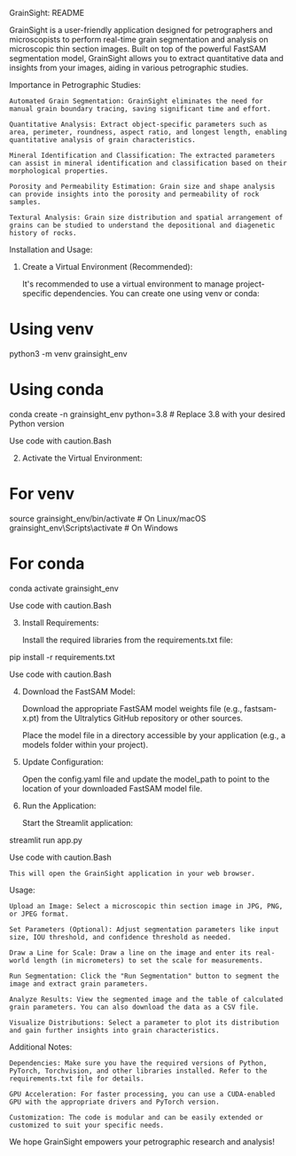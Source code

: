 GrainSight: README

GrainSight is a user-friendly application designed for petrographers and microscopists to perform real-time grain segmentation and analysis on microscopic thin section images. Built on top of the powerful FastSAM segmentation model, GrainSight allows you to extract quantitative data and insights from your images, aiding in various petrographic studies.

Importance in Petrographic Studies:

    Automated Grain Segmentation: GrainSight eliminates the need for manual grain boundary tracing, saving significant time and effort.

    Quantitative Analysis: Extract object-specific parameters such as area, perimeter, roundness, aspect ratio, and longest length, enabling quantitative analysis of grain characteristics.

    Mineral Identification and Classification: The extracted parameters can assist in mineral identification and classification based on their morphological properties.

    Porosity and Permeability Estimation: Grain size and shape analysis can provide insights into the porosity and permeability of rock samples.

    Textural Analysis: Grain size distribution and spatial arrangement of grains can be studied to understand the depositional and diagenetic history of rocks.

Installation and Usage:

1. Create a Virtual Environment (Recommended):

    It's recommended to use a virtual environment to manage project-specific dependencies. You can create one using venv or conda:

      
# Using venv
python3 -m venv grainsight_env

# Using conda
conda create -n grainsight_env python=3.8  # Replace 3.8 with your desired Python version

    

Use code with caution.Bash

2. Activate the Virtual Environment:

      
# For venv
source grainsight_env/bin/activate  # On Linux/macOS
grainsight_env\Scripts\activate  # On Windows

# For conda
conda activate grainsight_env

    

Use code with caution.Bash

3. Install Requirements:

    Install the required libraries from the requirements.txt file:

      
pip install -r requirements.txt

    

Use code with caution.Bash

4. Download the FastSAM Model:

    Download the appropriate FastSAM model weights file (e.g., fastsam-x.pt) from the Ultralytics GitHub repository or other sources.

    Place the model file in a directory accessible by your application (e.g., a models folder within your project).

5. Update Configuration:

    Open the config.yaml file and update the model_path to point to the location of your downloaded FastSAM model file.

6. Run the Application:

    Start the Streamlit application:

      
streamlit run app.py

    

Use code with caution.Bash

    This will open the GrainSight application in your web browser.

Usage:

    Upload an Image: Select a microscopic thin section image in JPG, PNG, or JPEG format.

    Set Parameters (Optional): Adjust segmentation parameters like input size, IOU threshold, and confidence threshold as needed.

    Draw a Line for Scale: Draw a line on the image and enter its real-world length (in micrometers) to set the scale for measurements.

    Run Segmentation: Click the "Run Segmentation" button to segment the image and extract grain parameters.

    Analyze Results: View the segmented image and the table of calculated grain parameters. You can also download the data as a CSV file.

    Visualize Distributions: Select a parameter to plot its distribution and gain further insights into grain characteristics.

Additional Notes:

    Dependencies: Make sure you have the required versions of Python, PyTorch, Torchvision, and other libraries installed. Refer to the requirements.txt file for details.

    GPU Acceleration: For faster processing, you can use a CUDA-enabled GPU with the appropriate drivers and PyTorch version.

    Customization: The code is modular and can be easily extended or customized to suit your specific needs.

We hope GrainSight empowers your petrographic research and analysis!